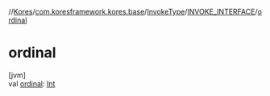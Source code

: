 //[Kores](../../../../index.md)/[com.koresframework.kores.base](../../index.md)/[InvokeType](../index.md)/[INVOKE_INTERFACE](index.md)/[ordinal](ordinal.md)

# ordinal

[jvm]\
val [ordinal](ordinal.md): [Int](https://kotlinlang.org/api/latest/jvm/stdlib/kotlin/-int/index.html)
